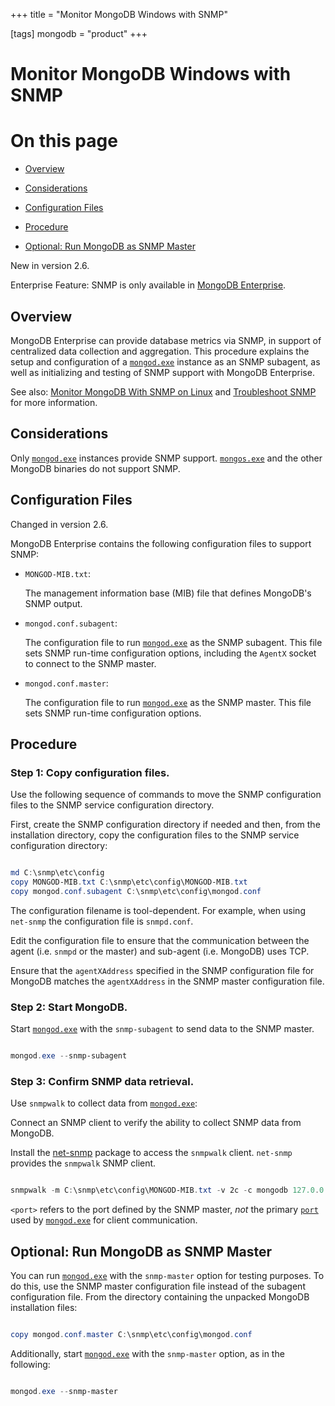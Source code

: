 +++
title = "Monitor MongoDB Windows with SNMP"

[tags]
mongodb = "product"
+++
# Monitor MongoDB Windows with SNMP


# On this page

* [Overview](#overview) 

* [Considerations](#considerations) 

* [Configuration Files](#configuration-files) 

* [Procedure](#procedure) 

* [Optional: Run MongoDB as SNMP Master](#optional-run-mongodb-as-snmp-master) 

New in version 2.6.

Enterprise Feature: SNMP is only available in [MongoDB Enterprise](http://www.mongodb.com/products/mongodb-enterprise?jmp=docs).


## Overview

MongoDB Enterprise can provide database metrics via SNMP, in
support of centralized data collection and aggregation. This procedure
explains the setup and configuration of a [``mongod.exe``](#bin.mongod.exe) instance
as an SNMP subagent, as well as initializing and testing of SNMP
support with MongoDB Enterprise.

See also: [Monitor MongoDB With SNMP on Linux](#) and [Troubleshoot SNMP](#) for more information. 


## Considerations

Only [``mongod.exe``](#bin.mongod.exe) instances provide SNMP
support. [``mongos.exe``](#bin.mongos.exe) and the other MongoDB binaries do not
support SNMP.


## Configuration Files

Changed in version 2.6.

MongoDB Enterprise contains the following configuration files to
support SNMP:

* ``MONGOD-MIB.txt``: 

  The management information base (MIB) file that defines MongoDB's
  SNMP output.

* ``mongod.conf.subagent``: 

  The configuration file to run [``mongod.exe``](#bin.mongod.exe) as the SNMP
  subagent. This file sets SNMP run-time configuration options,
  including the ``AgentX`` socket to connect to the SNMP master.

* ``mongod.conf.master``: 

  The configuration file to run [``mongod.exe``](#bin.mongod.exe) as the SNMP
  master. This file sets SNMP run-time configuration options.


## Procedure


### Step 1: Copy configuration files.

Use the following sequence of commands to move the SNMP
configuration files to the SNMP service configuration directory.

First, create the SNMP configuration directory if needed and then, from
the installation directory, copy the configuration files to the SNMP
service configuration directory:

```powershell

md C:\snmp\etc\config
copy MONGOD-MIB.txt C:\snmp\etc\config\MONGOD-MIB.txt
copy mongod.conf.subagent C:\snmp\etc\config\mongod.conf

```

The configuration filename is tool-dependent. For example, when
using ``net-snmp`` the configuration file is ``snmpd.conf``.

Edit the configuration file to ensure that the communication
between the agent (i.e. ``snmpd`` or the master) and sub-agent
(i.e. MongoDB) uses TCP.

Ensure that the ``agentXAddress`` specified in the SNMP
configuration file for MongoDB matches the ``agentXAddress`` in the
SNMP master configuration file.


### Step 2: Start MongoDB.

Start [``mongod.exe``](#bin.mongod.exe) with the ``snmp-subagent`` to send data
to the SNMP master.

```powershell

mongod.exe --snmp-subagent

```


### Step 3: Confirm SNMP data retrieval.

Use ``snmpwalk`` to collect data from [``mongod.exe``](#bin.mongod.exe):

Connect an SNMP client to verify the ability to collect SNMP data
from MongoDB.

Install the [net-snmp](http://www.net-snmp.org/) package to access
the ``snmpwalk`` client. ``net-snmp`` provides the ``snmpwalk``
SNMP client.

```powershell

snmpwalk -m C:\snmp\etc\config\MONGOD-MIB.txt -v 2c -c mongodb 127.0.0.1:<port> 1.3.6.1.4.1.34601

```

``<port>`` refers to the port defined by the SNMP master,
*not* the primary [``port``](#net.port) used by [``mongod.exe``](#bin.mongod.exe) for
client communication.


## Optional: Run MongoDB as SNMP Master

You can run [``mongod.exe``](#bin.mongod.exe) with the ``snmp-master``
option for testing purposes. To do this, use the SNMP master
configuration file instead of the subagent configuration file. From
the directory containing the unpacked MongoDB installation files:

```powershell

copy mongod.conf.master C:\snmp\etc\config\mongod.conf

```

Additionally, start [``mongod.exe``](#bin.mongod.exe) with the ``snmp-master``
option, as in the following:

```powershell

mongod.exe --snmp-master

```
